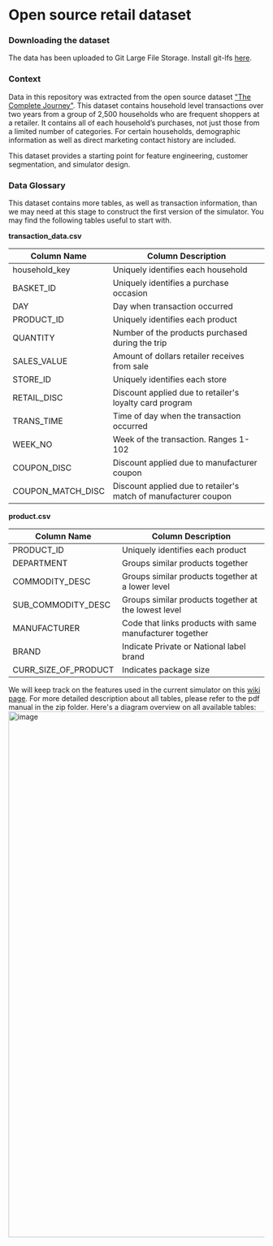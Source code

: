 # Open source retail dataset


### Downloading the dataset
The data has been uploaded to Git Large File Storage. Install git-lfs [here](https://git-lfs.github.com/).


### Context

Data in this repository was extracted from the open source dataset ["The Complete Journey"](https://www.dunnhumby.com/source-files). This dataset contains household level transactions over two years from a group of 2,500 households who are frequent shoppers at a retailer. It contains all of each household’s purchases, not just those from a limited number of categories. For certain households, demographic information as well as direct marketing contact history are included.

This dataset provides a starting point for feature engineering, customer segmentation, and simulator design.


### Data Glossary

This dataset contains more tables, as well as transaction information, than we may need at this stage to construct the first version of the simulator. You may find the following tables useful to start with.

**transaction_data.csv**

| Column Name               | Column Description                                           |
| ------------------------- | ------------------------------------------------------------ |
| household_key           | Uniquely identifies each household |
| BASKET_ID               | Uniquely identifies a purchase occasion                                           |
| DAY          | Day when transaction occurred |
| PRODUCT_ID                    | Uniquely identifies each product |
| QUANTITY                 | Number of the products purchased during the trip |
| SALES_VALUE               | Amount of dollars retailer receives from sale |
| STORE_ID              | Uniquely identifies each store|
| RETAIL_DISC          | Discount applied due to retailer's loyalty card program  |
| TRANS_TIME     | Time of day when the transaction occurred |
| WEEK_NO | Week of the transaction. Ranges 1-102 |
| COUPON_DISC           | Discount applied due to manufacturer coupon  |
| COUPON_MATCH_DISC      | Discount applied due to retailer's match of manufacturer coupon  |


**product.csv**

| Column Name               | Column Description                                           |
| ------------------------- | ------------------------------------------------------------ |
| PRODUCT_ID                    | Uniquely identifies each product |
| DEPARTMENT                 | Groups similar products together |
| COMMODITY_DESC               | Groups similar products together at a lower level |
| SUB_COMMODITY_DESC              | Groups similar products together at the lowest level|
| MANUFACTURER          | Code that links products with same manufacturer together  |
| BRAND     | Indicate Private or National label brand |
| CURR_SIZE_OF_PRODUCT           | Indicates package size  |


We will keep track on the features used in the current simulator on this [wiki page](https://github.com/Bain/twinning/wiki/Marketing-Tables). For more detailed description about all tables, please refer to the pdf manual in the zip folder. Here's a diagram overview on all available tables:
<img width="1036" alt="image" src="https://user-images.githubusercontent.com/61883895/196764432-e446c28a-d63e-48fe-a37e-f73eca534e83.png">
